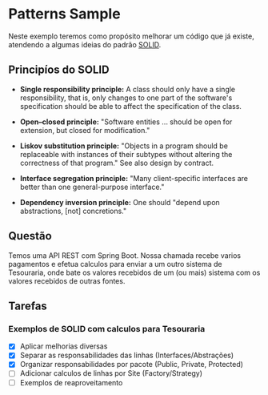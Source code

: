 # Patterns Sample

Neste exemplo teremos como propósito melhorar um código que já existe, atendendo a algumas ideias do padrão 
[SOLID](https://en.wikipedia.org/wiki/SOLID).

## Principíos do SOLID

- **Single responsibility principle:** A class should only have a single responsibility, that is, only changes to one 
part of the software's specification should be able to affect the specification of the class.

- **Open–closed principle:** "Software entities ... should be open for extension, but closed for modification."

- **Liskov substitution principle:** "Objects in a program should be replaceable with instances of their subtypes 
without altering the correctness of that program." See also design by contract.

- **Interface segregation principle:** "Many client-specific interfaces are better than one general-purpose interface."

- **Dependency inversion principle:** One should "depend upon abstractions, [not] concretions."

## Questão

Temos uma API REST com Spring Boot. Nossa chamada recebe varios pagamentos e efetua calculos para enviar a um 
outro sistema de Tesouraria, onde bate os valores recebidos de um (ou mais) sistema com os valores recebidos de outras
fontes.

## Tarefas

### Exemplos de SOLID com calculos para Tesouraria

- [x] Aplicar melhorias diversas
- [x] Separar as responsabilidades das linhas (Interfaces/Abstrações)
- [x] Organizar responsabilidades por pacote (Public, Private, Protected)
- [ ] Adicionar calculos de linhas por Site (Factory/Strategy)
- [ ] Exemplos de reaproveitamento
